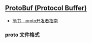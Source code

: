 ## [ProtoBuf (Protocol Buffer)](https://developers.google.cn/protocol-buffers)

- [简书 - proto开发者指南](https://www.jianshu.com/p/bdd94a32fbd1)

### proto 文件格式

```

```